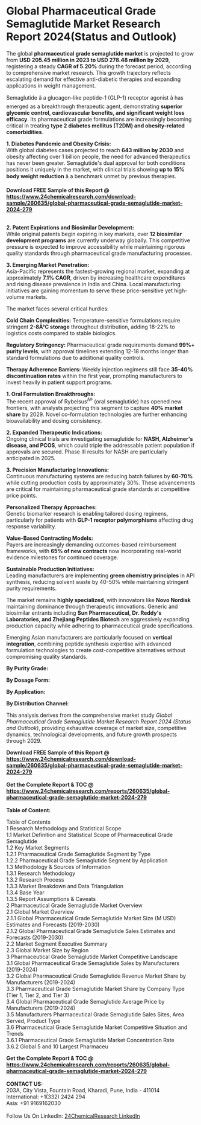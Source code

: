 <h1>Global Pharmaceutical Grade Semaglutide Market Research Report 2024(Status and Outlook)</h1><p>The global <strong>pharmaceutical grade semaglutide market</strong> is projected to grow from <strong>USD 205.45 million in 2023 to USD 278.48 million by 2029</strong>, registering a steady <strong>CAGR of 5.20%</strong> during the forecast period, according to comprehensive market research. This growth trajectory reflects escalating demand for effective anti-diabetic therapies and expanding applications in weight management.</p><p>Semaglutide â a glucagon-like peptide-1 (GLP-1) receptor agonist â has emerged as a breakthrough therapeutic agent, demonstrating <strong>superior glycemic control, cardiovascular benefits, and significant weight loss efficacy</strong>. Its pharmaceutical grade formulations are increasingly becoming critical in treating <strong>type 2 diabetes mellitus (T2DM) and obesity-related comorbidities</strong>.</p><p><strong>1. Diabetes Pandemic and Obesity Crisis:</strong><br>
With global diabetes cases projected to reach <strong>643 million by 2030</strong> and obesity affecting over 1 billion people, the need for advanced therapeutics has never been greater. Semaglutide's dual approval for both conditions positions it uniquely in the market, with clinical trials showing <strong>up to 15% body weight reduction</strong> â a benchmark unmet by previous therapies.</p><div><b>Download FREE Sample of this Report @ 
            <a href="https://www.24chemicalresearch.com/download-sample/260635/global-pharmaceutical-grade-semaglutide-market-2024-279">
            https://www.24chemicalresearch.com/download-sample/260635/global-pharmaceutical-grade-semaglutide-market-2024-279</a></b></div><br><p><strong>2. Patent Expirations and Biosimilar Development:</strong><br>
While original patents begin expiring in key markets, over <strong>12 biosimilar development programs</strong> are currently underway globally. This competitive pressure is expected to improve accessibility while maintaining rigorous quality standards through pharmaceutical grade manufacturing processes.</p><p><strong>3. Emerging Market Penetration:</strong><br>
Asia-Pacific represents the fastest-growing regional market, expanding at approximately <strong>7.1% CAGR</strong>, driven by increasing healthcare expenditures and rising disease prevalence in India and China. Local manufacturing initiatives are gaining momentum to serve these price-sensitive yet high-volume markets.</p><p>The market faces several critical hurdles:</p><p><strong>Cold Chain Complexities:</strong> Temperature-sensitive formulations require stringent <strong>2-8Â°C storage</strong> throughout distribution, adding 18-22% to logistics costs compared to stable biologics.</p><p><strong>Regulatory Stringency:</strong> Pharmaceutical grade requirements demand <strong>99%+ purity levels</strong>, with approval timelines extending 12-18 months longer than standard formulations due to additional quality controls.</p><p><strong>Therapy Adherence Barriers:</strong> Weekly injection regimens still face <strong>35-40% discontinuation rates</strong> within the first year, prompting manufacturers to invest heavily in patient support programs.</p><p><strong>1. Oral Formulation Breakthroughs:</strong><br>
The recent approval of Rybelsus<sup>Â®</sup> (oral semaglutide) has opened new frontiers, with analysts projecting this segment to capture <strong>40% market share</strong> by 2029. Novel co-formulation technologies are further enhancing bioavailability and dosing consistency.</p><p><strong>2. Expanded Therapeutic Indications:</strong><br>
Ongoing clinical trials are investigating semaglutide for <strong>NASH, Alzheimer's disease, and PCOS</strong>, which could triple the addressable patient population if approvals are secured. Phase III results for NASH are particularly anticipated in 2025.</p><p><strong>3. Precision Manufacturing Innovations:</strong><br>
Continuous manufacturing systems are reducing batch failures by <strong>60-70%</strong> while cutting production costs by approximately 30%. These advancements are critical for maintaining pharmaceutical grade standards at competitive price points.</p><p><strong>Personalized Therapy Approaches:</strong><br>
	Genetic biomarker research is enabling tailored dosing regimens, particularly for patients with <strong>GLP-1 receptor polymorphisms</strong> affecting drug response variability.</p><p><strong>Value-Based Contracting Models:</strong><br>
	Payers are increasingly demanding outcomes-based reimbursement frameworks, with <strong>65% of new contracts</strong> now incorporating real-world evidence milestones for continued coverage.</p><p><strong>Sustainable Production Initiatives:</strong><br>
	Leading manufacturers are implementing <strong>green chemistry principles</strong> in API synthesis, reducing solvent waste by 40-50% while maintaining stringent purity requirements.</p><p>The market remains <strong>highly specialized</strong>, with innovators like <strong>Novo Nordisk</strong> maintaining dominance through therapeutic innovations. Generic and biosimilar entrants including <strong>Sun Pharmaceutical, Dr. Reddy's Laboratories, and Zhejiang Peptides Biotech</strong> are aggressively expanding production capacity while adhering to pharmaceutical grade specifications.</p><p>Emerging Asian manufacturers are particularly focused on <strong>vertical integration</strong>, combining peptide synthesis expertise with advanced formulation technologies to create cost-competitive alternatives without compromising quality standards.</p><p><strong>By Purity Grade:</strong></p><p><strong>By Dosage Form:</strong></p><p><strong>By Application:</strong></p><p><strong>By Distribution Channel:</strong></p><p>This analysis derives from the comprehensive market study <em>Global Pharmaceutical Grade Semaglutide Market Research Report 2024 (Status and Outlook)</em>, providing exhaustive coverage of market size, competitive dynamics, technological developments, and future growth prospects through 2029.</p><div><b>Download FREE Sample of this Report @ 
            <a href="https://www.24chemicalresearch.com/download-sample/260635/global-pharmaceutical-grade-semaglutide-market-2024-279">
            https://www.24chemicalresearch.com/download-sample/260635/global-pharmaceutical-grade-semaglutide-market-2024-279</a></b></div><br><div><b>Get the Complete Report & TOC @ 
            <a href="https://www.24chemicalresearch.com/reports/260635/global-pharmaceutical-grade-semaglutide-market-2024-279">
            https://www.24chemicalresearch.com/reports/260635/global-pharmaceutical-grade-semaglutide-market-2024-279</a></b></div><br>
            <b>Table of Content:</b><p>Table of Contents<br />
1 Research Methodology and Statistical Scope<br />
1.1 Market Definition and Statistical Scope of Pharmaceutical Grade Semaglutide<br />
1.2 Key Market Segments<br />
1.2.1 Pharmaceutical Grade Semaglutide Segment by Type<br />
1.2.2 Pharmaceutical Grade Semaglutide Segment by Application<br />
1.3 Methodology & Sources of Information<br />
1.3.1 Research Methodology<br />
1.3.2 Research Process<br />
1.3.3 Market Breakdown and Data Triangulation<br />
1.3.4 Base Year<br />
1.3.5 Report Assumptions & Caveats<br />
2 Pharmaceutical Grade Semaglutide Market Overview<br />
2.1 Global Market Overview<br />
2.1.1 Global Pharmaceutical Grade Semaglutide Market Size (M USD) Estimates and Forecasts (2019-2030)<br />
2.1.2 Global Pharmaceutical Grade Semaglutide Sales Estimates and Forecasts (2019-2030)<br />
2.2 Market Segment Executive Summary<br />
2.3 Global Market Size by Region<br />
3 Pharmaceutical Grade Semaglutide Market Competitive Landscape<br />
3.1 Global Pharmaceutical Grade Semaglutide Sales by Manufacturers (2019-2024)<br />
3.2 Global Pharmaceutical Grade Semaglutide Revenue Market Share by Manufacturers (2019-2024)<br />
3.3 Pharmaceutical Grade Semaglutide Market Share by Company Type (Tier 1, Tier 2, and Tier 3)<br />
3.4 Global Pharmaceutical Grade Semaglutide Average Price by Manufacturers (2019-2024)<br />
3.5 Manufacturers Pharmaceutical Grade Semaglutide Sales Sites, Area Served, Product Type<br />
3.6 Pharmaceutical Grade Semaglutide Market Competitive Situation and Trends<br />
3.6.1 Pharmaceutical Grade Semaglutide Market Concentration Rate<br />
3.6.2 Global 5 and 10 Largest Pharmaceu</p><div><b>Get the Complete Report & TOC @ 
            <a href="https://www.24chemicalresearch.com/reports/260635/global-pharmaceutical-grade-semaglutide-market-2024-279">
            https://www.24chemicalresearch.com/reports/260635/global-pharmaceutical-grade-semaglutide-market-2024-279</a></b></div><br><b>CONTACT US:</b><br>
            203A, City Vista, Fountain Road, Kharadi, Pune, India - 411014<br>
            International: +1(332) 2424 294<br>
            Asia: +91 9169162030 <br><br>
            Follow Us On LinkedIn: <a href="https://www.linkedin.com/company/24chemicalresearch/">24ChemicalResearch LinkedIn</a>